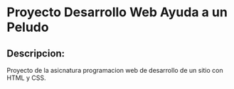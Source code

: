 # Proyecto Desarrollo Web Ayuda a un Peludo
## Descripcion:
Proyecto de la asicnatura programacion web de desarrollo de un sitio con HTML y CSS.


